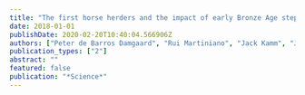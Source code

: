 ```yaml
---
title: "The first horse herders and the impact of early Bronze Age steppe expansions into Asia"
date: 2018-01-01
publishDate: 2020-02-20T10:40:04.566906Z
authors: ["Peter de Barros Damgaard", "Rui Martiniano", "Jack Kamm", "J Vı́ctor Moreno-Mayar", "Guus Kroonen", "Michaël Peyrot", "Gojko Barjamovic", "Simon Rasmussen", "Claus Zacho", "Nurbol Baimukhanov", " others"]
publication_types: ["2"]
abstract: ""
featured: false
publication: "*Science*"
---
```





